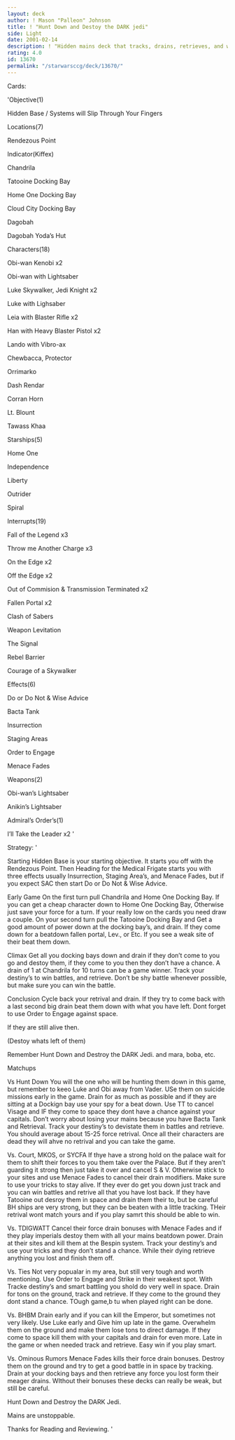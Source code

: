 ```yaml
---
layout: deck
author: ! Mason "Palleon" Johnson
title: ! "Hunt Down and Destoy the DARK jedi"
side: Light
date: 2001-02-14
description: ! "Hidden mains deck that tracks, drains, retrieves, and wins. They keep trying to hunt us down. Why not return the favor."
rating: 4.0
id: 13670
permalink: "/starwarsccg/deck/13670/"
---
```

Cards: 

'Objective(1)


Hidden Base / Systems will Slip Through Your Fingers 


Locations(7)


Rendezous Point

Indicator(Kiffex) 

Chandrila

Tatooine Docking Bay

Home One Docking Bay

Cloud City Docking Bay

Dagobah

Dagobah Yoda’s Hut


Characters(18) 


Obi-wan Kenobi x2

Obi-wan with Lightsaber

Luke Skywalker, Jedi Knight x2

Luke with Lighsaber

Leia with Blaster Rifle x2

Han with Heavy Blaster Pistol x2 

Lando with Vibro-ax 

Chewbacca, Protector

Orrimarko

Dash Rendar

Corran Horn

Lt. Blount

Tawass Khaa


Starships(5) 


Home One

Independence

Liberty 

Outrider

Spiral



Interrupts(19)


Fall of the Legend x3

Throw me Another Charge x3

On the Edge x2

Off the Edge x2

Out of Commision & Transmission Terminated x2

Fallen Portal x2

Clash of Sabers

Weapon Levitation

The Signal

Rebel Barrier

Courage of a Skywalker


Effects(6)


Do or Do Not & Wise Advice

Bacta Tank

Insurrection 

Staging Areas

Order to Engage

Menace Fades


Weapons(2)


Obi-wan’s Lightsaber

Anikin’s Lightsaber 


Admiral’s Order’s(1)


I’ll Take the Leader x2  '

Strategy: '

Starting Hidden Base is your starting objective. It starts you off with the Rendezous Point. Then Heading for the Medical Frigate starts you with three effects usually Insurrection, Staging Area’s, and Menace Fades, but if you expect SAC then start Do or Do Not & Wise Advice. 


Early Game On the first turn pull Chandrila and Home One Docking Bay. If you can get a cheap character down to Home One Docking Bay, Otherwise just save your force for a turn. If your really low on the cards you need draw a couple. On your second turn pull the Tatooine Docking Bay and Get a good amount of power down at the docking bay’s, and drain. If they come down for a beatdown fallen portal, Lev., or Etc. If you see a weak site of their beat them down. 


Climax Get all you docking bays down and drain if they don’t come to you go and destoy them, if they come to you then they don’t have a chance. A drain of 1 at Chandrila for 10 turns can be a game winner. Track your destiny’s to win battles, and retrieve. Don’t be shy battle whenever possible, but make sure you can win the battle. 


Conclusion Cycle back your retrival and drain. If they try to come back with a last second big drain beat them down with what you have left. Dont forget to use Order to Engage against space. 

If they are still alive then.

(Destoy whats left of them)


Remember Hunt Down and Destroy the DARK Jedi. and mara, boba, etc.


Matchups


Vs Hunt Down You will the one who will be hunting them down in this game, but remember to keeo Luke and Obi away from Vader. USe them on suicide missions early in the game. Drain for as much as possible and if they are sitting at a Dockign bay use your spy for a beat down. Use TT to cancel Visage and IF they come to space they dont have a chance against your capitals. Don’t worry about losing your mains because you have Bacta Tank and Retrieval. Track your destiny’s to devistate them in battles and retrieve. You should average about 15-25 force retrival. Once all their characters are dead they will ahve no retrival and you can take the game.


Vs. Court, MKOS, or SYCFA If thye have a strong hold on the palace wait for them to shift their forces to you them take over the Palace. But if they aren’t guarding it strong then just take it over and cancel S & V. Otherwise stick to your sites and use Menace Fades to cancel their drain modifiers. Make sure to use your tricks to stay alive. If they ever do get you down just track and you can win battles and retrive all that you have lost back. If they have Tatooine out desroy them in space and drain them their to, but be careful BH ships are very strong, but they can be beaten with a little tracking. THeir retrival wont match yours and if you play samrt this should be able to win. 


Vs. TDIGWATT Cancel their force drain bonuses with Menace Fades and if they play imperials destoy them with all your mains beatdown power. Drain at their sites and kill them at the Bespin system. Track your destiny’s and use your tricks and they don’t stand a chance. While their dying retrieve anything you lost and finish them off. 


Vs. Ties Not very popualar in my area, but still very tough and worth mentioning. Use Order to Engage and Strike in their weakest spot. With Tracke destiny’s and smart battling you shold do very well in space. Drain for tons on the ground, track and retrieve. If they come to the ground they dont stand a chance. TOugh game,b tu when played right can be done. 


Vs. BHBM Drain early and if you can kill the Emperor, but sometimes not very likely. Use Luke early and Give him up late in the game. Overwhelm them on the ground and make them lose tons to direct damage. If they come to space kill them with your capitals and drain for even more. Late in the game or when needed track and retrieve. Easy win if you play smart. 


Vs. Ominous Rumors Menace Fades kills their force drain bonuses. Destroy them on the ground and try to get a good battle in in space by tracking. Drain at your docking bays and then retrieve any force you lost form their meager drains. WIthout their bonuses these decks can really be weak, but still be careful.


Hunt Down and Destroy the DARK Jedi.


Mains are unstoppable.


Thanks for Reading and Reviewing.   '

